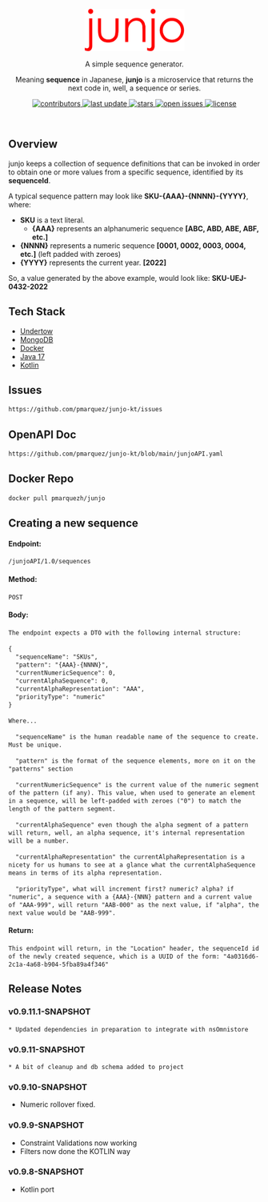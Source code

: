 <div align="center">

  <br/>
  <img src="assets/logo.png" alt="logo" width="200" height="auto" />

  <p>
    A simple sequence generator. 
  </p>
  <p>
    Meaning <b>sequence</b> in Japanese, <b>junjo</b> is a microservice that returns the next code in, well, a sequence or series.
  </p>

<!-- Badges -->
<p>
  <a href="https://github.com/pmarquez/junjo/graphs/contributors">
    <img src="https://img.shields.io/github/contributors/pmarquez/junjo" alt="contributors" />
  </a>
  <a href="">
    <img src="https://img.shields.io/github/last-commit/pmarquez/junjo" alt="last update" />
  </a>
  <a href="https://github.com/pmarquez/junjo/stargazers">
    <img src="https://img.shields.io/github/stars/pmarquez/junjo" alt="stars" />
  </a>
  <a href="https://github.com/pmarquez/junjo/issues/">
    <img src="https://img.shields.io/github/issues/pmarquez/junjo" alt="open issues" />
  </a>
  <a href="https://github.com/pmarquez/junjo/blob/master/LICENSE">
    <img src="https://img.shields.io/github/license/pmarquez/junjo.svg" alt="license" />
  </a>
</p>

<!-- h4>
    <a href="https://github.com/pmarquez/junjo/">View Demo</a>
  <span> · </span>
    <a href="https://github.com/pmarquez/junjo">Documentation</a>
  <span> · </span>
    <a href="https://github.com/pmarquez/junjo/issues/">Report Bug</a>
  <span> · </span>
    <a href="https://github.com/pmarquez/junjo/issues/">Request Feature</a>
  </h4 -->
</div>

<br />

<!-- Overview -->
## Overview
junjo keeps a collection of sequence definitions that can be invoked in order to obtain one or more values from a specific sequence, identified by its **sequenceId**.

A typical sequence pattern may look like **SKU-{AAA}-{NNNN}-{YYYY}**, where:

* **SKU** is a text literal.
    * **{AAA}** represents an alphanumeric sequence **[ABC, ABD, ABE, ABF, etc.]**
* **{NNNN}** represents a numeric sequence **[0001, 0002, 0003, 0004, etc.]** (left padded with zeroes)
* **{YYYY}** represents the current year. **[2022]**

So, a value generated by the above example, would look like: **SKU-UEJ-0432-2022**

<!-- TechStack -->
## Tech Stack
  <ul>
    <li><a href="https://undertow.io">Undertow</a></li>
    <li><a href="https://www.mongodb.com">MongoDB</a></li>
    <li><a href="https://www.docker.com">Docker</a></li>
    <li><a href="https://adoptium.net">Java 17</a></li>
    <li><a href="https://kotlinlang.org">Kotlin</a></li>
  </ul>

## Issues
```bash
https://github.com/pmarquez/junjo-kt/issues
```
## OpenAPI Doc
```bash
https://github.com/pmarquez/junjo-kt/blob/main/junjoAPI.yaml
```
## Docker Repo
```bash
docker pull pmarquezh/junjo
```

## Creating a new sequence

#### Endpoint:

    /junjoAPI/1.0/sequences

#### Method:

    POST

#### Body:

    The endpoint expects a DTO with the following internal structure:

    {
      "sequenceName": "SKUs",
      "pattern": "{AAA}-{NNNN}",
      "currentNumericSequence": 0,
      "currentAlphaSequence": 0,
      "currentAlphaRepresentation": "AAA",
      "priorityType": "numeric"
    }

    Where...

      "sequenceName" is the human readable name of the sequence to create. Must be unique.
      
      "pattern" is the format of the sequence elements, more on it on the "patterns" section

      "currentNumericSequence" is the current value of the numeric segment of the pattern (if any). This value, when used to generate an element in a sequence, will be left-padded with zeroes ("0") to match the length of the pattern segment.

      "currentAlphaSequence" even though the alpha segment of a pattern will return, well, an alpha sequence, it's internal representation will be a number.

      "currentAlphaRepresentation" the currentAlphaRepresentation is a nicety for us humans to see at a glance what the currentAlphaSequence means in terms of its alpha representation.

      "priorityType", what will increment first? numeric? alpha? if "numeric", a sequence with a {AAA}-{NNN} pattern and a current value of "AAA-999", will return "AAB-000" as the next value, if "alpha", the next value would be "AAB-999".

#### Return:
    This endpoint will return, in the "Location" header, the sequenceId id of the newly created sequence, which is a UUID of the form: "4a0316d6-2c1a-4a68-b904-5fba89a4f346"


## Release Notes

### v0.9.11.1-SNAPSHOT
```
* Updated dependencies in preparation to integrate with nsOmnistore
```

### v0.9.11-SNAPSHOT
```
* A bit of cleanup and db schema added to project
```

### v0.9.10-SNAPSHOT

* Numeric rollover fixed.

### v0.9.9-SNAPSHOT

* Constraint Validations now working
* Filters now done the KOTLIN way

### v0.9.8-SNAPSHOT

* Kotlin port
